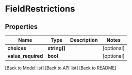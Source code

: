 # FieldRestrictions

## Properties
Name | Type | Description | Notes
------------ | ------------- | ------------- | -------------
**choices** | **string[]** |  | [optional] 
**value_required** | **bool** |  | [optional] 

[[Back to Model list]](../../README.md#documentation-for-models) [[Back to API list]](../../README.md#documentation-for-api-endpoints) [[Back to README]](../../README.md)

